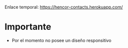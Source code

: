 Enlace temporal: <https://hencor-contacts.herokuapp.com/>

# Importante
- Por el momento no posee un diseño responsitivo
